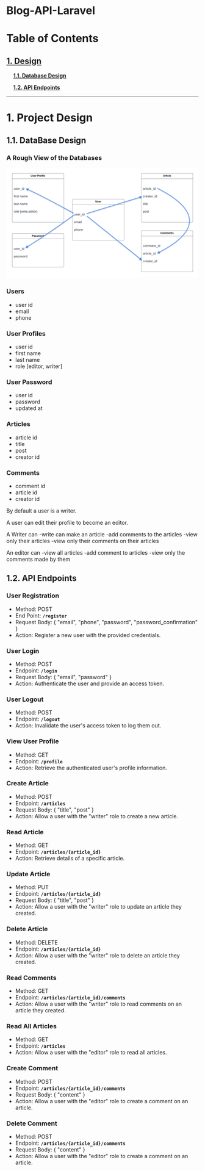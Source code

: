 # Blog-API-Laravel

# Table of Contents

## [1. Design](#1-project-design)
&ensp;&ensp; **[1.1. Database Design](#11-database-design)**

&ensp;&ensp; **[1.2. API Endpoints](#12-api-endpoints)**

<hr>

# 1. Project Design

## 1.1. DataBase Design

### A Rough View of the Databases

![databases](/assets/databases.png)

### Users

- user id
- email
- phone

### User Profiles

- user id
- first name
- last name
- role [editor, writer]

### User Password

- user id
- password
- updated at

### Articles

- article id
- title
- post
- creator id

### Comments

- comment id
- article id
- creator id

By default a user is a writer. 

A user can edit their profile to become an editor.

A Writer can -write can make an article -add comments to the articles -view only their articles -view only their comments on their articles

An editor can -view all articles -add comment to articles -view only the comments made by them

## 1.2. API Endpoints
### User Registration

- Method: POST
- End Point: **`/register`**
- Request Body: { "email", "phone", "password", "password_confirmation" }
- Action: Register a new user with the provided credentials.

### User Login
- Method: POST
- Endpoint: **`/login`**
- Request Body: { "email", "password" }
- Action: Authenticate the user and provide an access token.

### User Logout
- Method: POST
- Endpoint: **`/logout`**
- Action: Invalidate the user's access token to log them out.

### View User Profile
- Method: GET
- Endpoint: **`/profile`**
- Action: Retrieve the authenticated user's profile information.

### Create Article
- Method: POST
- Endpoint: **`/articles`**
- Request Body: { "title", "post" }
- Action: Allow a user with the "writer" role to create a new article.

### Read Article
- Method: GET
- Endpoint: **`/articles/{article_id}`**
- Action: Retrieve details of a specific article.

### Update Article
- Method: PUT
- Endpoint: **`/articles/{article_id}`**
- Request Body: { "title", "post" }
- Action: Allow a user with the "writer" role to update an article they created.

### Delete Article
- Method: DELETE
- Endpoint: **`/articles/{article_id}`**
- Action: Allow a user with the "writer" role to delete an article they created.

### Read Comments
- Method: GET
- Endpoint: **`/articles/{article_id}/comments`**
- Action: Allow a user with the "writer" role to read comments on an article they created.
### Read All Articles
- Method: GET
- Endpoint: **`/articles`**
- Action: Allow a user with the "editor" role to read all articles.

### Create Comment
- Method: POST
- Endpoint: **`/articles/{article_id}/comments`**
- Request Body: { "content" }
- Action: Allow a user with the "editor" role to create a comment on an article.

### Delete Comment
- Method: POST
- Endpoint: **`/articles/{article_id}/comments`**
- Request Body: { "content" }
- Action: Allow a user with the "editor" role to create a comment on an article.